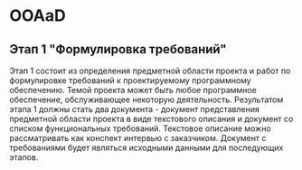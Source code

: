 # OOAaD

## Этап 1 "Формулировка требований"
Этап 1 состоит из определения предметной области проекта и работ по формулировке требований к проектируемому программному обеспечению. 
Темой проекта может быть любое программное обеспечение, обслуживающее некоторую деятельность. Результатом этапа 1 должны стать два документа - документ представления предметной области проекта в виде текстового описания и документ со списком функциональных требований. Текстовое описание можно рассматривать как конспект интервью с заказчиком. Документ с требованиями будет являться исходными данными для последующих этапов.
